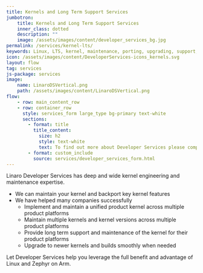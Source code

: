 ```yaml
---
title: Kernels and Long Term Support Services
jumbotron:
    title: Kernels and Long Term Support Services
    inner_class: dotted
    description: ""
    image: /assets/images/content/developer_services_bg.jpg
permalink: /services/kernel-lts/
keywords: Linux, LTS, kernel, maintenance, porting, upgrading, support, Zephyr
icon: /assets/images/content/DeveloperServices-icons_kernels.svg
layout: flow
tag: services
js-package: services
image:
    name: LinaroDSVertical.png
    path: /assets/images/content/LinaroDSVertical.png
flow:
    - row: main_content_row
    - row: container_row
      style: services_form large_type bg-primary text-white
      sections:
        - format: title
          title_content:
            size: h2
            style: text-white
            text: To find out more about Developer Services please complete this form
        - format: custom_include
          source: services/developer_services_form.html
---
```

Linaro Developer Services has deep and wide kernel engineering and maintenance expertise.

- We can maintain your kernel and backport key kernel features
- We have helped many companies successfully
  - Implement and maintain a unified product kernel across multiple product platforms
  - Maintain multiple kernels and kernel versions across multiple product platforms
  - Provide long term support and maintenance of the kernel for their product platforms
  - Upgrade to newer kernels and builds smoothly when needed

Let Developer Services help you leverage the full benefit and advantage of Linux and Zephyr on Arm.
